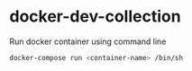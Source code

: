 # docker-dev-collection
Run docker container using command line
```sh
docker-compose run <container-name> /bin/sh
```
